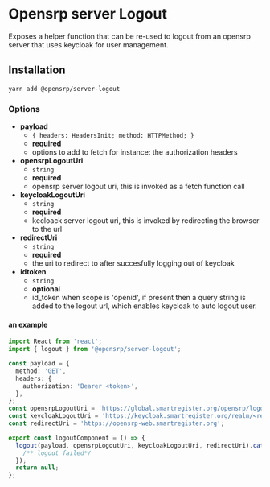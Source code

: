 # Opensrp server Logout

Exposes a helper function that can be re-used to logout from an opensrp server that uses keycloak for user management.

## Installation

```node
yarn add @opensrp/server-logout
```

### Options

- **payload**
  - `{ headers: HeadersInit; method: HTTPMethod; }`
  - **required**
  - options to add to fetch for instance: the authorization headers
- **opensrpLogoutUri**
  - `string`
  - **required**
  - opensrp server logout uri, this is invoked as a fetch function call
- **keycloakLogoutUri**
  - `string`
  - **required**
  - kecloack server logout uri, this is invoked by redirecting the browser to the url
- **redirectUri**
  - `string`
  - **required**
  - the uri to redirect to after succesfully logging out of keycloak
- **idtoken**
  - `string`
  - **optional**
  - id_token when scope is 'openid', if present then a query string is added to the logout url, which enables keycloak to auto logout user.

#### an example

```typescript
import React from 'react';
import { logout } from '@opensrp/server-logout';

const payload = {
  method: 'GET',
  headers: {
    authorization: 'Bearer <token>',
  },
};
const opensrpLogoutUri = 'https://global.smartregister.org/opensrp/logout.do';
const keycloakLogoutUri = 'https://keycloak.smartregister.org/realm/<realm>/openid-connect/logout';
const redirectUri = 'https://opensrp-web.smartregister.org';

export const logoutComponent = () => {
  logout(payload, opensrpLogoutUri, keycloakLogoutUri, redirectUri).catch(() => {
    /** logout failed*/
  });
  return null;
};
```
